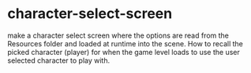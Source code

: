 # character-select-screen
make a character select screen where the options are read from the Resources folder and loaded at runtime into the scene.  How to recall the picked character (player) for when the game level loads to use the user selected character to play with.
